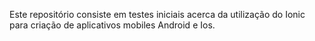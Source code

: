Este repositório consiste em testes iniciais acerca da utilização do Ionic para criação de aplicativos mobiles Android e Ios.
